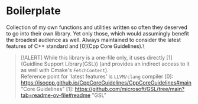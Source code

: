 # Boilerplate
Collection of my own functions and utilities written so often they deserved to go into their own library. Yet only those, which would assumingly benefit the broadest audience as well. Always maintained to consider the latest features of C++ standard and [0](Cpp Core Guidelines).\
> [!ALERT]
> While this library is a one-file only, it uses directly [1](Guidline Support Library(GSL)) (and provides an indirect access to it as well with Cmake's `FetchContent`).\
> Reference point for 'latest features' is `LLVM/clang` compiler
[0]: https://isocpp.github.io/CppCoreGuidelines/CppCoreGuidelines#main "Core Guidelines"
[1]: https://github.com/microsoft/GSL/tree/main?tab=readme-ov-file#readme "GSL"
